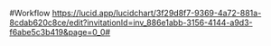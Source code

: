 #Workflow
https://lucid.app/lucidchart/3f29d8f7-9369-4a72-881a-8cdab620c8ce/edit?invitationId=inv_886e1abb-3156-4144-a9d3-f6abe5c3b419&page=0_0#
